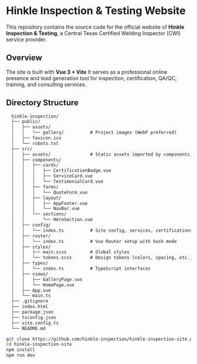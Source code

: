 # Hinkle Inspection & Testing Website

This repository contains the source code for the official website of **Hinkle Inspection & Testing**, a Central Texas Certified Welding Inspector (CWI) service provider.

## Overview
The site is built with **Vue 3 + Vite**
It serves as a professional online presence and lead generation tool for inspection, certification, QA/QC, training, and consulting services.

## Directory Structure
```md
  hinkle-inspection/
  ├── public/
  │   ├── assets/
  │   │   └── gallery/          # Project images (WebP preferred)
  │   ├── favicon.ico
  │   └── robots.txt
  ├── src/
  │   ├── assets/               # Static assets imported by components
  │   ├── components/
  │   │   ├── cards/
  │   │   │   ├── CertificationBadge.vue
  │   │   │   ├── ServiceCard.vue
  │   │   │   └── TestimonialCard.vue
  │   │   ├── forms/
  │   │   │   └── QuoteForm.vue
  │   │   ├── layout/
  │   │   │   ├── AppFooter.vue
  │   │   │   └── NavBar.vue
  │   │   └── sections/
  │   │       └── HeroSection.vue
  │   ├── config/
  │   │   └── index.ts          # Site config, services, certifications, etc.
  │   ├── router/
  │   │   └── index.ts          # Vue Router setup with hash mode
  │   ├── styles/
  │   │   ├── main.scss         # Global styles
  │   │   └── tokens.scss       # Design tokens (colors, spacing, etc.)
  │   ├── types/
  │   │   └── index.ts          # TypeScript interfaces
  │   ├── views/
  │   │   ├── GalleryPage.vue
  │   │   └── HomePage.vue
  │   ├── App.vue
  │   └── main.ts
  ├── .gitignore
  ├── index.html
  ├── package.json
  ├── tsconfig.json
  ├── vite.config.ts
  └── README.md
```
```bash
git clone https://github.com/hinkle-inspection/hinkle-inspection-site.git
cd hinkle-inspection-site
npm install
npm run dev
```